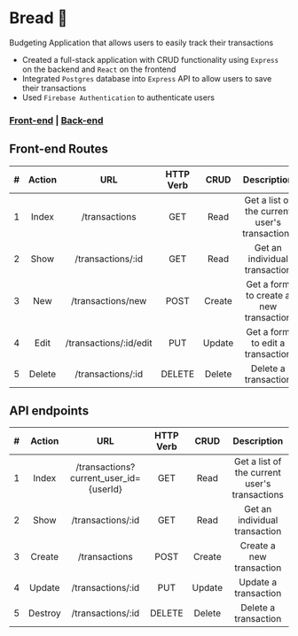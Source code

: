 # Bread 🍞

Budgeting Application that allows users to easily track their transactions

- Created a full-stack application with CRUD functionality using `Express` on the backend and `React` on the frontend
- Integrated `Postgres` database into `Express` API to allow users to save their transactions
- Used `Firebase Authentication` to authenticate users

### [Front-end](https://save-your-bread.netlify.app/) | [Back-end](https://budget-bread.onrender.com)

## Front-end Routes

|  #  | Action |          URL           | HTTP Verb |  CRUD  |                  Description                  |
| :-: | :----: | :--------------------: | :-------: | :----: | :-------------------------------------------: |
|  1  | Index  |     /transactions      |    GET    |  Read  | Get a list of the current user's transactions |
|  2  |  Show  |   /transactions/:id    |    GET    |  Read  |         Get an individual transaction         |
|  3  |  New   |   /transactions/new    |   POST    | Create |    Get a form to create a new transaction     |
|  4  |  Edit  | /transactions/:id/edit |    PUT    | Update |       Get a form to edit a transaction        |
|  5  | Delete |   /transactions/:id    |  DELETE   | Delete |             Delete a transaction              |

## API endpoints

|  #  | Action  |                  URL                   | HTTP Verb |  CRUD  |                  Description                  |
| :-: | :-----: | :------------------------------------: | :-------: | :----: | :-------------------------------------------: |
|  1  |  Index  | /transactions?current_user_id={userId} |    GET    |  Read  | Get a list of the current user's transactions |
|  2  |  Show   |           /transactions/:id            |    GET    |  Read  |         Get an individual transaction         |
|  3  | Create  |             /transactions              |   POST    | Create |           Create a new transaction            |
|  4  | Update  |           /transactions/:id            |    PUT    | Update |             Update a transaction              |
|  5  | Destroy |           /transactions/:id            |  DELETE   | Delete |             Delete a transaction              |
